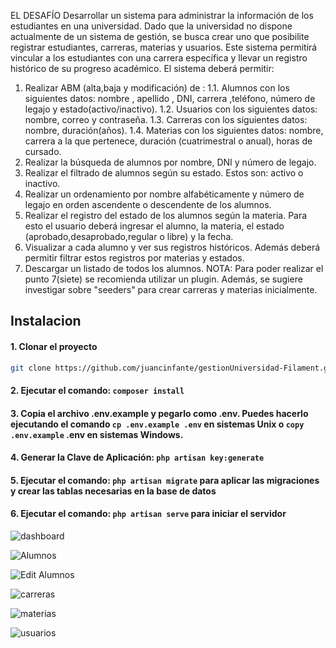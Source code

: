 EL DESAFÍO
Desarrollar un sistema para administrar la información
de los estudiantes en una universidad. Dado que la universidad no dispone actualmente
de un sistema de gestión, se busca crear uno que posibilite registrar
estudiantes, carreras, materias y usuarios. Este sistema permitirá vincular a los estudiantes
con una carrera específica y llevar un registro histórico de su progreso académico.
El sistema deberá permitir:
1. Realizar ABM (alta,baja y modificación) de :
1.1. Alumnos con los siguientes datos: nombre , apellido , DNI,
carrera ,teléfono, número de legajo y estado(activo/inactivo).
1.2. Usuarios con los siguientes datos: nombre, correo y contraseña.
1.3. Carreras con los siguientes datos: nombre, duración(años).
1.4. Materias con los siguientes datos: nombre, carrera a la que pertenece, duración (cuatrimestral o anual), horas de cursado.
2. Realizar la búsqueda de alumnos por nombre, DNI y número de legajo.
3. Realizar el filtrado de alumnos según su estado. Estos son: activo o inactivo.
4. Realizar un ordenamiento por nombre alfabéticamente y número de legajo en orden ascendente o descendente de los alumnos.
5. Realizar el registro del estado de los alumnos según la materia. Para esto el usuario deberá ingresar el alumno, la materia, el estado (aprobado,desaprobado,regular o libre) y la fecha.
6. Visualizar a cada alumno y ver sus registros históricos. Además deberá permitir filtrar estos registros por materias y estados.
7. Descargar un listado de todos los alumnos.
NOTA: Para poder realizar el punto 7(siete) se recomienda utilizar un plugin. Además, se sugiere investigar sobre "seeders" para crear carreras y materias inicialmente.

## Instalacion

#### 1. Clonar el proyecto
```bash
git clone https://github.com/juancinfante/gestionUniversidad-Filament.git
```

#### 2. Ejecutar el comando: `composer install`

#### 3. Copia el archivo .env.example y pegarlo como .env. Puedes hacerlo ejecutando el comando `cp .env.example .env` en sistemas Unix o `copy .env.example` .env en sistemas Windows.

#### 4. Generar la Clave de Aplicación: `php artisan key:generate`

#### 5. Ejecutar el comando: `php artisan migrate` para aplicar las migraciones y crear las tablas necesarias en la base de datos

#### 6. Ejecutar el comando: `php artisan serve` para iniciar el servidor

![dashboard](https://github.com/juancinfante/gestionUniversidad-Filament/assets/48840855/6f052371-e26e-4fce-b8db-ea6fb1a15e2e)

![Alumnos](https://github.com/juancinfante/gestionUniversidad-Filament/assets/48840855/653d3ab9-c890-482d-9fa1-7ed606395e6a)

![Edit Alumnos](https://github.com/juancinfante/gestionUniversidad-Filament/assets/48840855/f3ff86e8-9fd7-4acf-b8a5-48287dde7911)

![carreras](https://github.com/juancinfante/gestionUniversidad-Filament/assets/48840855/078afe69-04e8-4871-bdd1-8b1801b310bb)

![materias](https://github.com/juancinfante/gestionUniversidad-Filament/assets/48840855/8fc40d1a-b050-42e8-b739-67840853f5c1)

![usuarios](https://github.com/juancinfante/gestionUniversidad-Filament/assets/48840855/22f072c8-b994-4b15-b842-294fc77154ed)



